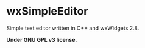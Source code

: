 wxSimpleEditor
==============

Simple text editor written in C++ and wxWidgets 2.8.

**Under GNU GPL v3 license.**
